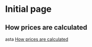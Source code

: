 # Initial page

## How prices are calculated



asta [How prices are calculated](#how-prices-are-calculated)

